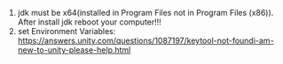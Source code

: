 1. jdk must be x64(installed in Program Files not in Program Files (x86)). After install jdk reboot your computer!!! 
2. set Environment Variables: https://answers.unity.com/questions/1087197/keytool-not-foundi-am-new-to-unity-please-help.html
